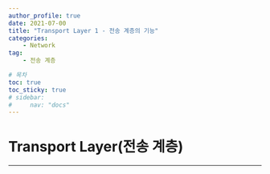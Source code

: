 ```yaml
---
author_profile: true
date: 2021-07-00
title: "Transport Layer 1 - 전송 계층의 기능"
categories: 
    - Network
tag: 
    - 전송 계층

# 목차
toc: true  
toc_sticky: true 
# sidebar:
#     nav: "docs"
---
```


# Transport Layer(전송 계층)

---


